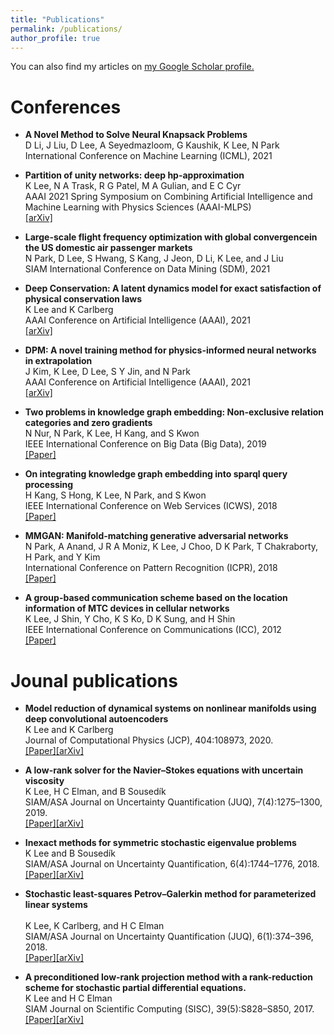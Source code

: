 ```yaml
---
title: "Publications"
permalink: /publications/
author_profile: true
---
```

You can also find my articles on <u><a href="https://scholar.google.com/citations?user=KL89hVQAAAAJ&hl=en">my Google Scholar profile</a>.</u>


Conferences
=====
- <b>A Novel Method to Solve Neural Knapsack Problems</b><br/>
D Li, J Liu, D Lee, A Seyedmazloom, G Kaushik, K Lee, N Park<br/>
International Conference on Machine Learning (ICML), 2021

- <b>Partition of unity networks: deep hp-approximation </b><br/>
K Lee, N A Trask, R G Patel, M A Gulian, and E C Cyr<br/> 
AAAI 2021 Spring Symposium on Combining Artificial Intelligence and Machine Learning with Physics Sciences (AAAI-MLPS) <br/> 
[[arXiv]](https://arxiv.org/abs/2101.11256)

- <b>Large-scale flight frequency optimization with global convergencein the US domestic air passenger markets</b><br/>
N Park, D Lee, S Hwang, S Kang, J Jeon, D Li, K Lee, and J Liu<br/>
SIAM International Conference on Data Mining (SDM), 2021

- <b>Deep Conservation: A latent dynamics model for exact satisfaction of physical conservation laws</b><br/>
K Lee and K Carlberg<br/>
AAAI Conference on Artificial Intelligence (AAAI), 2021<br/>
[[arXiv]](https://arxiv.org/abs/1909.09754)

- <b>DPM: A novel training method for physics-informed neural networks in extrapolation</b><br/>
J Kim, K Lee, D Lee, S Y Jin, and N Park<br/> 
AAAI Conference on Artificial Intelligence (AAAI), 2021<br/>
[[arXiv]](https://arxiv.org/abs/2012.02681)

- <b>Two problems in knowledge graph embedding: Non-exclusive relation categories and zero gradients</b><br/> 
N Nur, N Park, K Lee, H Kang, and S Kwon<br/> 
IEEE International Conference on Big Data (Big Data), 2019<br/>
[[Paper]](https://ieeexplore.ieee.org/document/9005966)

- <b>On integrating knowledge graph embedding into sparql query processing</b><br/>
H Kang, S Hong, K Lee, N Park, and S Kwon<br/> 
IEEE International Conference on Web Services (ICWS), 2018 <br/>
[[Paper]](https://ieeexplore.ieee.org/document/8456381)

- <b>MMGAN: Manifold-matching generative adversarial networks</b><br/>
N Park, A Anand, J R A Moniz, K Lee, J Choo, D K Park, T Chakraborty, H Park, and Y Kim<br/> 
International Conference on Pattern Recognition (ICPR), 2018<br/>
[[Paper]](https://ieeexplore.ieee.org/document/8545881)

- <b> A group-based communication scheme based on the location information of MTC devices in cellular networks</b><br/>
K Lee, J Shin, Y Cho, K S Ko, D K Sung, and H Shin<br/>
IEEE International Conference on Communications (ICC), 2012<br/>
[[Paper]](https://ieeexplore.ieee.org/document/6364277)

Jounal publications
=====
- <b> Model reduction of dynamical systems on nonlinear manifolds using deep convolutional autoencoders</b><br/>
K Lee and K Carlberg<br/>
Journal of Computational Physics (JCP), 404:108973, 2020.<br/> 
[[Paper]](https://www.sciencedirect.com/science/article/pii/S0021999119306783?casa_token=02NNBzIRGlMAAAAA:BpGdU2WMfe_xIapkW7gyG-eNaxYVSTnv0UcVKofU5iWhR9mCIVkXf9HvciaLJ1W5pPfVXLgC8Q)[[arXiv]](https://arxiv.org/pdf/1812.08373.pdf) 

- <b> A low-rank solver for the Navier–Stokes equations with uncertain viscosity</b><br/>
K Lee, H C Elman, and B Sousedík<br/>
SIAM/ASA Journal on Uncertainty Quantification (JUQ), 7(4):1275–1300, 2019.<br/> 
[[Paper]](https://epubs.siam.org/doi/abs/10.1137/17M1151912)[[arXiv]](https://arxiv.org/abs/1710.05812)

- <b>Inexact methods for symmetric stochastic eigenvalue problems</b><br/>
K Lee and B Sousedík<br/>
SIAM/ASA Journal on Uncertainty Quantification, 6(4):1744–1776, 2018.<br/> 
[[Paper]](https://epubs.siam.org/doi/pdf/10.1137/18M1176026?casa_token=PIpEYkE2d84AAAAA:S8t3dlwEj_4B4C4JIgj2WsDWkb-fOpi4TGSUVAxwpkUa0Pyib3xI50v1H9F3m7bkiB2limKC4A)[[arXiv]](https://arxiv.org/abs/1811.00745) 

- <b>Stochastic least-squares Petrov–Galerkin method for parameterized linear systems</b><br/>  
K Lee, K Carlberg, and H C Elman<br/>
SIAM/ASA Journal on Uncertainty Quantification (JUQ), 6(1):374–396, 2018.<br/>
[[Paper]](https://epubs.siam.org/doi/abs/10.1137/17M1110729)[[arXiv]](https://arxiv.org/abs/1701.01492)

- <b>A preconditioned low-rank projection method with a rank-reduction scheme for stochastic partial differential equations.</b><br/>
K Lee and H C Elman<br/>
SIAM Journal on Scientific Computing (SISC), 39(5):S828–S850, 2017.<br/>
[[Paper]](https://epubs.siam.org/doi/abs/10.1137/16M1075582)[[arXiv]](https://arxiv.org/abs/1605.05297)
